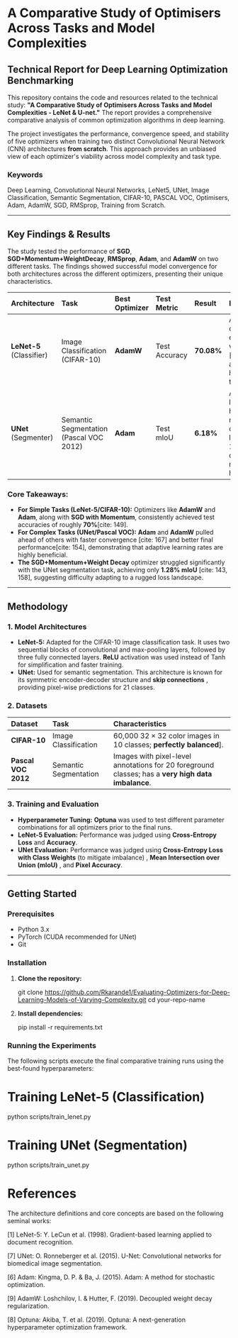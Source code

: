 # A Comparative Study of Optimisers Across Tasks and Model Complexities

## Technical Report for Deep Learning Optimization Benchmarking

This repository contains the code and resources related to the technical study: **"A Comparative Study of Optimisers Across Tasks and Model Complexities - LeNet & U-net."** The report provides a comprehensive comparative analysis of common optimization algorithms in deep learning.

The project investigates the performance, convergence speed, and stability of five optimizers when training two distinct Convolutional Neural Network (CNN) architectures **from scratch**. This approach provides an unbiased view of each optimizer's viability across model complexity and task type.

### Keywords
Deep Learning, Convolutional Neural Networks, LeNet5, UNet, Image Classification, Semantic Segmentation, CIFAR-10, PASCAL VOC, Optimisers, Adam, AdamW, SGD, RMSprop, Training from Scratch.

---

## Key Findings & Results

The study tested the performance of **SGD**, **SGD+Momentum+WeightDecay**, **RMSprop**, **Adam**, and **AdamW** on two different tasks. The findings showed successful model convergence for both architectures across the different optimizers, presenting their unique characteristics.

| Architecture | Task | Best Optimizer | Test Metric | Result | Insight |
| :--- | :--- | :--- | :--- | :--- | :--- |
| **LeNet-5** (Classifier) | Image Classification (CIFAR-10) | **AdamW** | Test Accuracy | **70.08%** | AdamW converged the earliest in validation loss [cite: 103] and achieved the highest final test accuracy. |
| **UNet** (Segmenter) | Semantic Segmentation (Pascal VOC 2012) | **Adam** | Test mIoU | **6.18%** | Adaptive learning rates helped navigate the complex loss landscape[cite: 155]. Adam consistently reached the highest mIoU. |

### Core Takeaways:

* **For Simple Tasks (LeNet-5/CIFAR-10):** Optimizers like **AdamW** and **Adam**, along with **SGD with Momentum**, consistently achieved test accuracies of roughly **$70\%$**[cite: 149].
* **For Complex Tasks (UNet/Pascal VOC):** **Adam** and **AdamW** pulled ahead of others with faster convergence [cite: 167] and better final performance[cite: 154], demonstrating that adaptive learning rates are highly beneficial.
* **The SGD+Momentum+Weight Decay** optimizer struggled significantly with the UNet segmentation task, achieving only **$1.28\%$ mIoU** [cite: 143, 158], suggesting difficulty adapting to a rugged loss landscape.

---

## Methodology

### 1. Model Architectures

* **LeNet-5:** Adapted for the CIFAR-10 image classification task. It uses two sequential blocks of convolutional and max-pooling layers, followed by three fully connected layers. **ReLU** activation was used instead of Tanh for simplification and faster training.
* **UNet:** Used for semantic segmentation. This architecture is known for its symmetric encoder-decoder structure and **skip connections** , providing pixel-wise predictions for 21 classes.

### 2. Datasets

| Dataset | Task | Characteristics |
| :--- | :--- | :--- |
| **CIFAR-10**  | Image Classification | 60,000 $32\times32$ color images in 10 classes; **perfectly balanced**]. |
| **Pascal VOC 2012**  | Semantic Segmentation | Images with pixel-level annotations for 20 foreground classes; has a **very high data imbalance**. |

### 3. Training and Evaluation

* **Hyperparameter Tuning:** **Optuna** was used to test different parameter combinations for all optimizers prior to the final runs.
* **LeNet-5 Evaluation:** Performance was judged using **Cross-Entropy Loss** and **Accuracy**.
* **UNet Evaluation:** Performance was judged using **Cross-Entropy Loss with Class Weights** (to mitigate imbalance) , **Mean Intersection over Union (mIoU)** , and **Pixel Accuracy**.

---

## Getting Started

### Prerequisites

* Python 3.x
* PyTorch (CUDA recommended for UNet)
* Git

### Installation

1.  **Clone the repository:**
    
    git clone https://github.com/Rkarande1/Evaluating-Optimizers-for-Deep-Learning-Models-of-Varying-Complexity.git
    cd your-repo-name
    

2.  **Install dependencies:**
    
    pip install -r requirements.txt
    

### Running the Experiments

The following scripts execute the final comparative training runs using the best-found hyperparameters:

# Training LeNet-5 (Classification)
python scripts/train_lenet.py

# Training UNet (Segmentation)
python scripts/train_unet.py

# References
The architecture definitions and core concepts are based on the following seminal works:

[1] LeNet-5: Y. LeCun et al. (1998). Gradient-based learning applied to document recognition.

[7] UNet: O. Ronneberger et al. (2015). U-Net: Convolutional networks for biomedical image segmentation.

[6] Adam: Kingma, D. P. & Ba, J. (2015). Adam: A method for stochastic optimization.

[9] AdamW: Loshchilov, I. & Hutter, F. (2019). Decoupled weight decay regularization.

[8] Optuna: Akiba, T. et al. (2019). Optuna: A next-generation hyperparameter optimization framework.
